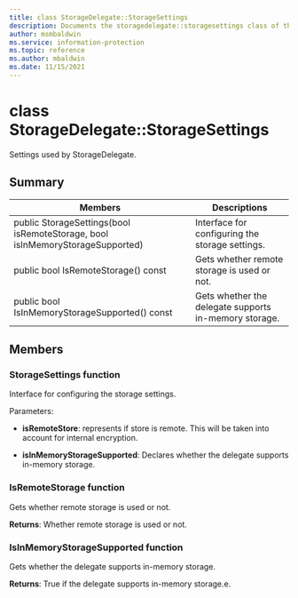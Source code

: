 ```yaml
---
title: class StorageDelegate::StorageSettings 
description: Documents the storagedelegate::storagesettings class of the Microsoft Information Protection (MIP) SDK.
author: msmbaldwin
ms.service: information-protection
ms.topic: reference
ms.author: mbaldwin
ms.date: 11/15/2021
---
```


# class StorageDelegate::StorageSettings 
Settings used by StorageDelegate.
  
## Summary
 Members                        | Descriptions                                
--------------------------------|---------------------------------------------
public StorageSettings(bool isRemoteStorage, bool isInMemoryStorageSupported)  |  Interface for configuring the storage settings.
public bool IsRemoteStorage() const  |  Gets whether remote storage is used or not.
public bool IsInMemoryStorageSupported() const  |  Gets whether the delegate supports in-memory storage.
  
## Members
  
### StorageSettings function
Interface for configuring the storage settings.

Parameters:  
* **isRemoteStore**: represents if store is remote. This will be taken into account for internal encryption. 


* **isInMemoryStorageSupported**: Declares whether the delegate supports in-memory storage.


  
### IsRemoteStorage function
Gets whether remote storage is used or not.

  
**Returns**: Whether remote storage is used or not.
  
### IsInMemoryStorageSupported function
Gets whether the delegate supports in-memory storage.

  
**Returns**: True if the delegate supports in-memory storage.e.